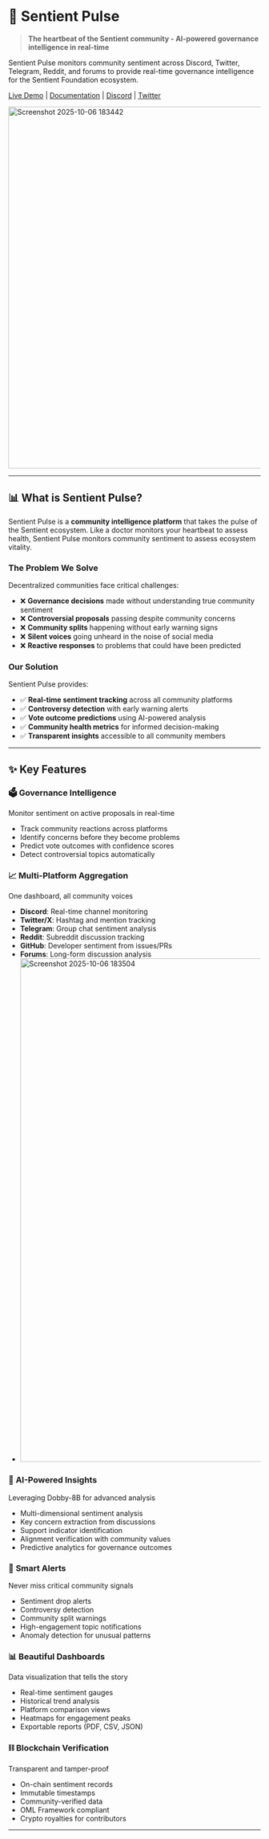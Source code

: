 # 🔮 Sentient Pulse

> **The heartbeat of the Sentient community - AI-powered governance intelligence in real-time**



Sentient Pulse monitors community sentiment across Discord, Twitter, Telegram, Reddit, and forums to provide real-time governance intelligence for the Sentient Foundation ecosystem.

[Live Demo](#) | [Documentation](#) | [Discord](#) | [Twitter](#)  


<img width="1905" height="721" alt="Screenshot 2025-10-06 183442" src="https://github.com/user-attachments/assets/20fd7582-9d51-4538-a580-6211a7245f50" />

---

## 📊 What is Sentient Pulse?

Sentient Pulse is a **community intelligence platform** that takes the pulse of the Sentient ecosystem. Like a doctor monitors your heartbeat to assess health, Sentient Pulse monitors community sentiment to assess ecosystem vitality.

### **The Problem We Solve**

Decentralized communities face critical challenges:
- ❌ **Governance decisions** made without understanding true community sentiment
- ❌ **Controversial proposals** passing despite community concerns
- ❌ **Community splits** happening without early warning signs
- ❌ **Silent voices** going unheard in the noise of social media
- ❌ **Reactive responses** to problems that could have been predicted

### **Our Solution**

Sentient Pulse provides:
- ✅ **Real-time sentiment tracking** across all community platforms
- ✅ **Controversy detection** with early warning alerts
- ✅ **Vote outcome predictions** using AI-powered analysis
- ✅ **Community health metrics** for informed decision-making
- ✅ **Transparent insights** accessible to all community members

---

## ✨ Key Features

### 🗳️ **Governance Intelligence**
Monitor sentiment on active proposals in real-time
- Track community reactions across platforms
- Identify concerns before they become problems
- Predict vote outcomes with confidence scores
- Detect controversial topics automatically

### 📈 **Multi-Platform Aggregation**
One dashboard, all community voices
- **Discord**: Real-time channel monitoring
- **Twitter/X**: Hashtag and mention tracking
- **Telegram**: Group chat sentiment analysis
- **Reddit**: Subreddit discussion tracking
- **GitHub**: Developer sentiment from issues/PRs
- **Forums**: Long-form discussion analysis
- <img width="1903" height="1003" alt="Screenshot 2025-10-06 183504" src="https://github.com/user-attachments/assets/525768fb-aa01-45de-baa7-b352d65109f0" />


### 🤖 **AI-Powered Insights**
Leveraging Dobby-8B for advanced analysis
- Multi-dimensional sentiment analysis
- Key concern extraction from discussions
- Support indicator identification
- Alignment verification with community values
- Predictive analytics for governance outcomes

### 🚨 **Smart Alerts**
Never miss critical community signals
- Sentiment drop alerts
- Controversy detection
- Community split warnings
- High-engagement topic notifications
- Anomaly detection for unusual patterns

### 📊 **Beautiful Dashboards**
Data visualization that tells the story
- Real-time sentiment gauges
- Historical trend analysis
- Platform comparison views
- Heatmaps for engagement peaks
- Exportable reports (PDF, CSV, JSON)

### ⛓️ **Blockchain Verification**
Transparent and tamper-proof
- On-chain sentiment records
- Immutable timestamps
- Community-verified data
- OML Framework compliant
- Crypto royalties for contributors

---
